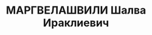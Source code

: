 ---
title: МАРГВЕЛАШВИЛИ Шалва Ираклиевич
description: 'Род. в 1899, грузин.

  Звание: 13.01.1936 - лейтенант ГБ (ЗСФСР).

  нач. Лагодехского РО УГБ НКВД Грузинской ССР, уволен 22.10.1937.

  Осужден 02.12.1937 Тройкой НКВД.'
---